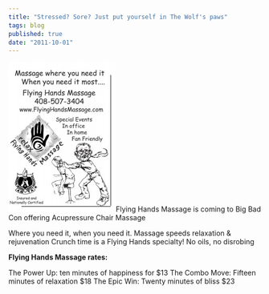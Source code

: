 ```yaml
---
title: "Stressed? Sore? Just put yourself in The Wolf's paws"
tags: blog
published: true
date: "2011-10-01"
---
```


[![](/images/flyinghandsmassage-214x300.jpg "flyinghandsmassage")](http://www.bigbadcon.com/wp-content/uploads/2011/10/flyinghandsmassage.jpg)Flying Hands Massage is coming to Big Bad Con offering Acupressure Chair Massage

Where you need it, when you need it. Massage speeds relaxation & rejuvenation Crunch time is a Flying Hands specialty! No oils, no disrobing

**Flying Hands Massage rates:**

The Power Up: ten minutes of happiness for $13 The Combo Move: Fifteen minutes of relaxation $18 The Epic Win: Twenty minutes of bliss $23
